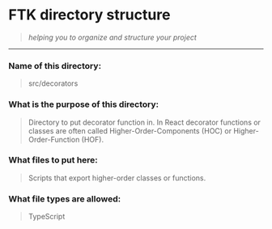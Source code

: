 # FTK directory structure

> _helping you to organize and structure your project_

---

### Name of this directory:

> src/decorators

### What is the purpose of this directory:

> Directory to put decorator function in. In React decorator functions or classes are often called Higher-Order-Components (HOC) or Higher-Order-Function (HOF).

### What files to put here:

> Scripts that export higher-order classes or functions.

### What file types are allowed:

> TypeScript
